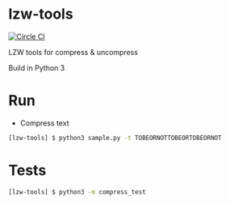 # lzw-tools
[![Circle CI](https://circleci.com/gh/HugoPouliquen/lzw-tools.svg?style=shield)](https://circleci.com/gh/HugoPouliquen/lzw-tools)

LZW tools for compress &amp; uncompress

Build in Python 3

# Run
- Compress text
```bash
[lzw-tools] $ python3 sample.py -t TOBEORNOTTOBEORTOBEORNOT
```

# Tests
```bash
[lzw-tools] $ python3 -m compress_test
```
